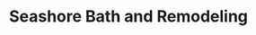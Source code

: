 ---
title: "Seashore Bath and Remodeling"
url: /santa-rosa-beach/seashore-bath-and-remodeling/
shop: kitchen
---